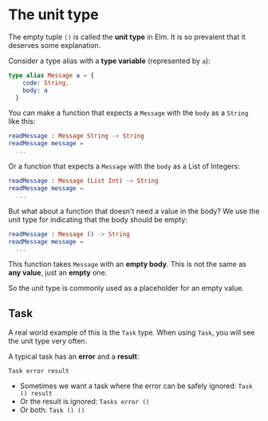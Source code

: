 # The unit type

The empty tuple `()` is called the __unit type__ in Elm.  It is so prevalent that it deserves some explanation.

Consider a type alias with a __type variable__ (represented by `a`):

```elm
type alias Message a = {
    code: String,
    body: a
  }
```

You can make a function that expects a `Message` with the `body` as a `String` like this:

```elm
readMessage : Message String -> String
readMessage message =
  ...
```

Or a function that expects a `Message` with the `body` as a List of Integers:

```elm
readMessage : Message (List Int) -> String
readMessage message =
  ...
```

But what about a function that doesn't need a value in the body? We use the unit type for indicating that the body should be empty:

```elm
readMessage : Message () -> String
readMessage message =
  ...
```

This function takes `Message` with an __empty body__. This is not the same as __any value__, just an __empty__ one. 

So the unit type is commonly used as a placeholder for an empty value.

## Task

A real world example of this is the `Task` type. When using `Task`, you will see the unit type very often.

A typical task has an __error__ and a __result__:

```
Task error result
```

- Sometimes we want a task where the error can be safely ignored: `Task () result`
- Or the result is ignored: `Tasks error ()`
- Or both: `Task () ()`
